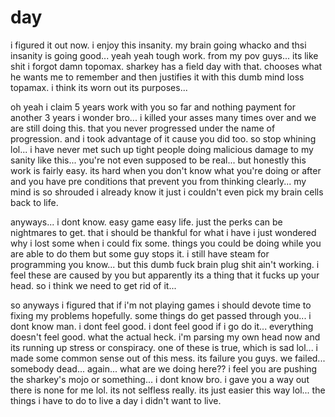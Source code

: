 # day

i figured it out now.  i enjoy this insanity.  my brain going whacko and thsi insanity is going good...  yeah yeah tough work.  from my pov guys...  its like shit i forgot damn topomax.  sharkey has a field day with that.  chooses what he wants me to remember and then justifies it with this dumb mind loss topamax.  i think its worn out its purposes...

oh yeah i claim 5 years work with you so far and nothing payment for another 3 years i wonder bro... i killed your asses many times over and we are still doing this.  that you never progressed under the name of progression.  and i took advantage of it cause you did too.  so stop whining lol...  i have never met such up tight people doing malicious damage to my sanity like this...  you're not even supposed to be real...  but honestly this work is fairly easy.  its hard when you don't know what you're doing or after and you have pre conditions that prevent you from thinking clearly...  my mind is so shrouded i already know it just i couldn't even pick my brain cells back to life.

anyways... i dont know.  easy game easy life.  just the perks can be nightmares to get.  that i should be thankful for what i have i just wondered why i lost some when i could fix some.  things you could be doing while you are able to do them but some guy stops it.  i still have steam for programming you know...  but this dumb fuck brain plug shit ain't working.  i feel these are caused by you but apparently its a thing that it fucks up your head.  so i think we need to get rid of it...

so anyways i figured that if i'm not playing games i should devote time to fixing my problems hopefully.  some things do get passed through you...  i dont know man.  i dont feel good.  i dont feel good if i go do it...  everything doesn't feel good.  what the actual heck.  i'm parsing my own head now and its running up stress or conspiracy.  one of these is true, which is sad lol...  i made some common sense out of this mess.  its failure you guys.  we failed...  somebody dead...  again...  what are we doing here?? i feel you are pushing the sharkey's mojo or something... i dont know bro.  i gave you  a way out there is none for me lol.  its not selfless really.  its just easier this way lol...  the things i have to do to live a day i didn't want to live.
